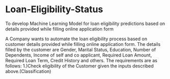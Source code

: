 # Loan-Eligibility-Status
To develop Machine Learning Model for loan eligibility predictions based on details provided while filling online application form


A Company wants to automate the loan eligibility process based on customer details provided while filling online application form. The details filled by the customer are Gender, Marital Status, Education, Number of Dependents, Income of self and co applicant, Required Loan Amount, Required Loan Term, Credit History and others. The requirements are as follows: 1.)Check eligibility of the Customer given the inputs described above.(Classification)
